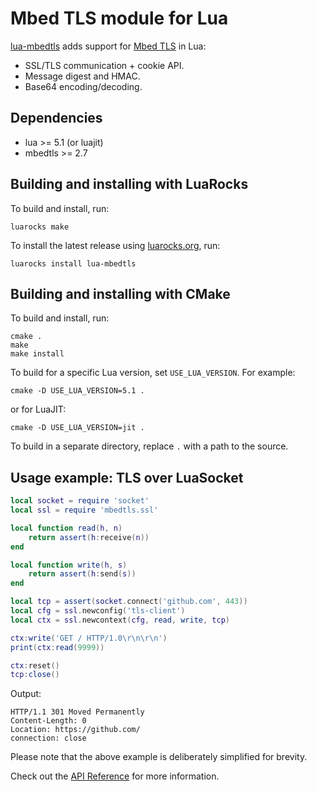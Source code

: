 Mbed TLS module for Lua
=======================

[lua-mbedtls] adds support for [Mbed TLS] in Lua:
* SSL/TLS communication + cookie API.
* Message digest and HMAC.
* Base64 encoding/decoding.


Dependencies
------------

+ lua >= 5.1 (or luajit)
+ mbedtls >= 2.7


Building and installing with LuaRocks
-------------------------------------

To build and install, run:

    luarocks make

To install the latest release using [luarocks.org], run:

    luarocks install lua-mbedtls


Building and installing with CMake
----------------------------------

To build and install, run:

    cmake .
    make
    make install

To build for a specific Lua version, set `USE_LUA_VERSION`. For example:

    cmake -D USE_LUA_VERSION=5.1 .

or for LuaJIT:

    cmake -D USE_LUA_VERSION=jit .

To build in a separate directory, replace `.` with a path to the source.


Usage example: TLS over LuaSocket
---------------------------------

```Lua
local socket = require 'socket'
local ssl = require 'mbedtls.ssl'

local function read(h, n)
    return assert(h:receive(n))
end

local function write(h, s)
    return assert(h:send(s))
end

local tcp = assert(socket.connect('github.com', 443))
local cfg = ssl.newconfig('tls-client')
local ctx = ssl.newcontext(cfg, read, write, tcp)

ctx:write('GET / HTTP/1.0\r\n\r\n')
print(ctx:read(9999))

ctx:reset()
tcp:close()
```

Output:
```
HTTP/1.1 301 Moved Permanently
Content-Length: 0
Location: https://github.com/
connection: close
```

Please note that the above example is deliberately simplified for brevity.

Check out the [API Reference] for more information.


[lua-mbedtls]: https://github.com/neoxic/lua-mbedtls
[Mbed TLS]: https://www.trustedfirmware.org/projects/mbed-tls
[luarocks.org]: https://luarocks.org
[API Reference]: doc/

